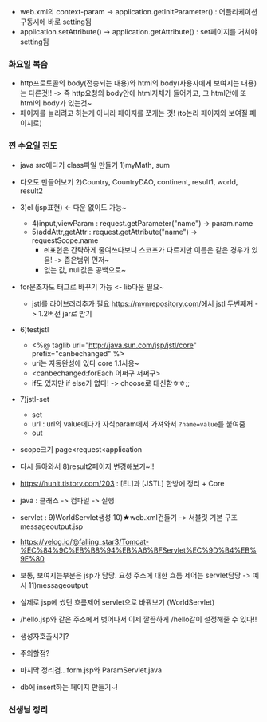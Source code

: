 - web.xml의 context-param -> application.getInitParameter() : 어플리케이션 구동시에 바로 setting됨
- application.setAttribute() -> application.getAttribute() : set페이지를 거쳐야 setting됨

### 화요일 복습
- http프로토콜의 body(전송되는 내용)와 html의 body(사용자에게 보여지는 내용)는 다른것!!
  -> 즉 http요청의 body안에 html자체가 들어가고, 그 html안에 또 html의 body가 있는것~
- 페이지를 늘리려고 하는게 아니라 페이지를 쪼개는 것! (to논리 페이지와 보여질 페이지로)

### 찐 수요일 진도
- java src에다가 class파일 만들기 1)myMath, sum
- 다오도 만들어보기 2)Country, CountryDAO, continent, result1, world, result2
- 3)el (jsp표현) <- 다운 없이도 가능~
  - 4)input,viewParam : request.getParameter("name") -> param.name
  - 5)addAttr,getAttr : request.getAttribute("name") -> requestScope.name
    - el표현은 간략하게 줄여쓰다보니 스코프가 다르지만 이름은 같은 경우가 있음! -> 좁은범위 먼저~
	- 없는 값, null값은 공백으로~
- for문조자도 태그로 바꾸기 가능 <- lib다운 필요~
  - jstl를 라이브러리추가 필요 https://mvnrepository.com/에서 jstl 두번째꺼 -> 1.2버전 jar로 받기
- 6)testjstl
  - <%@ taglib uri="http://java.sun.com/jsp/jstl/core" prefix="canbechanged" %>
  - uri는 자동완성에 있다 core 1.1사용~
  - <canbechanged:forEach 어쩌구 저쩌구>
  - if도 있지만 if else가 없다! -> choose로 대신함ㅎㅎ;;
- 7)jstl-set 
  - set
  - url : url의 value에다가 자식param에서 가져와서 `?name=value`를 붙여줌
  - out
- scope크기 page<request<application
- 다시 돌아와서 8)result2페이지 변경해보기~!!
- https://hunit.tistory.com/203 : [EL]과 [JSTL] 한방에 정리 + Core

- java : 클래스 -> 컴파일 -> 실행
- servlet : 9)WorldServlet생성 10)★web.xml건들기 -> 서블릿 기본 구조 messageoutput.jsp
- https://velog.io/@falling_star3/Tomcat-%EC%84%9C%EB%B8%94%EB%A6%BFServlet%EC%9D%B4%EB%9E%80
- 보통, 보여지는부분은 jsp가 담당. 요청 주소에 대한 흐름 제어는 servlet담당 -> 예시 11)messageoutput

- 실제로 jsp에 썼던 흐름제어 servlet으로 바꿔보기 (WorldServlet) 
- /hello.jsp와 같은 주소에서 벗어나서 이제 깔끔하게 /hello같이 설정해줄 수 있다!!
- 생성자호출시기? 
- 주의할점?

- 마지막 정리겸.. form.jsp와 ParamServlet.java
- db에 insert하는 페이지 만들기~!
### 선생님 정리
<!-- 
	Expression Language (el) 표현법
	 ${ 값 or 표현식 }
	Java Standard Tag Library (jstl)
	 - jsp 페이지에서 사용할 수 있는 커스텀 태그
	 - jsp 안의 반복/조건 흐름 제어를 태그로 할 수 있음
	 - 사용법?
	
	**************
	
	Servlet?
	 - handling method(service 등등)을 재정의한 클래스
	 - 언제 인스턴스화 되나요?
	 
	HttpServlet의 service 메소드??
	 - mapping되어 있는 url-pattern에 따라 server에 의해 호출

	url-pattern 설정법?
	 - web.xml에
	 	1.서블릿 등록
	 	2.경로와 서블릿 매핑
 -->